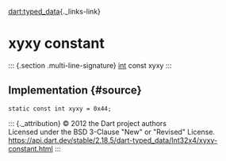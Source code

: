 [dart:typed\_data](../../dart-typed_data/dart-typed_data-library){._links-link}

xyxy constant
=============

::: {.section .multi-line-signature}
[int](../../dart-core/int-class) const xyxy
:::

Implementation {#source}
--------------

``` {.language-dart data-language="dart"}
static const int xyxy = 0x44;
```

::: {._attribution}
© 2012 the Dart project authors\
Licensed under the BSD 3-Clause \"New\" or \"Revised\" License.\
<https://api.dart.dev/stable/2.18.5/dart-typed_data/Int32x4/xyxy-constant.html>
:::
